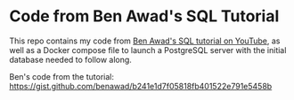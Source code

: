 # Code from Ben Awad's SQL Tutorial

This repo contains my code from [Ben Awad's SQL tutorial on YouTube](https://youtu.be/tp_5c6jaNQE), as well as a Docker compose file to launch a PostgreSQL server with the initial database needed to follow along.

Ben's code from the tutorial:  
https://gist.github.com/benawad/b241e1d7f05818fb401522e791e5458b
